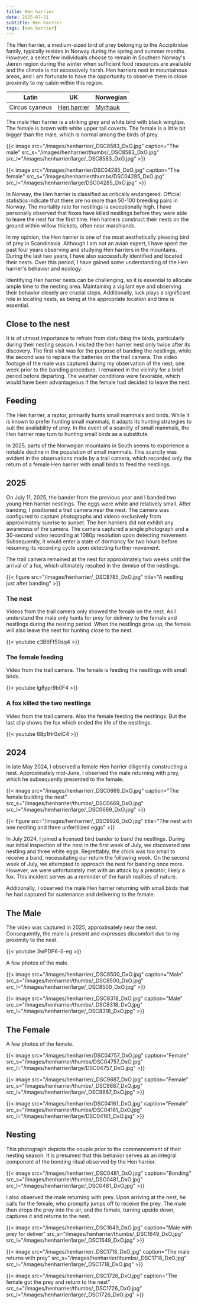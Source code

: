 ```yaml
---
title: Hen harrier
date: 2025-07-31
subtitle: Hen harrier
tags: [Hen harrier]
---
```


The Hen harrier, a medium-sized bird of prey belonging to the Accipitridae family, typically resides in Norway during the spring and summer months. However, a select few individuals choose to remain in Southern Norway's Jæren region during the winter when sufficient food resources are available and the climate is not excessively harsh. Hen harriers nest in mountainous areas, and I am fortunate to have the opportunity to observe them in close proximity to my cabin within this region. 

<!--more-->

| Latin      | UK | Norwegian |
| --------- |  --------- |    --------- |
|  Circus cyaneus |  [Hen harrier](https://en.wikipedia.org/wiki/Hen_harrier) |  [Myrhauk](https://no.wikipedia.org/wiki/Myrhauk) |

The male Hen harrier is a striking grey and white bird with black wingtips. The female is brown with white upper tail coverts. The female is a little bit bigger than the male, which is normal among the birds of prey.

{{< image src="/images/henharrier/_DSC8583_DxO.jpg"  caption="The male" src_s="/images/henharrier/thumbs/_DSC8583_DxO.jpg" src_l="/images/henharrier/large/_DSC8583_DxO.jpg" >}}

{{< image src="/images/henharrier/DSC04285_DxO.jpg"  caption="The female" src_s="/images/henharrier/thumbs/DSC04285_DxO.jpg" src_l="/images/henharrier/large/DSC04285_DxO.jpg" >}}

In Norway, the Hen harrier is classified as critically endangered. Official statistics indicate that there are no more than 50-100 breeding pairs in Norway. The mortality rate for nestlings is exceptionally high. I have personally observed that foxes have killed nestlings before they were able to leave the nest for the first time. Hen harriers construct their nests on the ground within willow thickets, often near marshlands.

In my opinion, the Hen harrier is one of the most aesthetically pleasing bird of prey in Scandinavia. Although I am not an avian expert, I have spent the past four years observing and studying Hen harriers in the mountains. During the last two years, I have also successfully identified and located their nests. Over this period, I have gained some understanding of the Hen harrier's behavior and ecology.

Identifying Hen harrier nests can be challenging, so it is essential to allocate ample time to the nesting area. Maintaining a vigilant eye and observing their behavior closely are crucial steps. Additionally, luck plays a significant role in locating nests, as being at the appropriate location and time is essential. 

## Close to the nest

It is of utmost importance to refrain from disturbing the birds, particularly during their nesting season. I visited the hen harrier nest only twice after its discovery. The first visit was for the purpose of banding the nestlings, while the second was to replace the batteries on the trail camera. The video footage of the male was captured during my observation of the nest, one week prior to the banding procedure. I remained in the vicinity for a brief period before departing. The weather conditions were favorable, which would have been advantageous if the female had decided to leave the nest.

## Feeding

The Hen harrier, a raptor, primarily hunts small mammals and birds. While it is known to prefer hunting small mammals, it adapts its hunting strategies to suit the availability of prey. In the event of a scarcity of small mammals, the Hen harrier may turn to hunting small birds as a substitute.

In 2025, parts of the Norwegian mountains in South seems to experience a notable decline in the population of small mammals. This scarcity was evident in the observations made by a trail camera, which recorded only the return of a female Hen harrier with small birds to feed the nestlings.

## 2025

On July 11, 2025, the bander from the previous year and I banded two young Hen harrier nestlings. The eggs were white and relatively small. After banding, I positioned a trail camera near the nest. The camera was configured to capture photographs and videos exclusively from approximately sunrise to sunset. The hen harriers did not exhibit any awareness of the camera. The camera captured a single photograph and a 30-second video recording at 1080p resolution upon detecting movement. Subsequently, it would enter a state of dormancy for two hours before resuming its recording cycle upon detecting further movement.

The trail camera remained at the nest for approximately two weeks until the arrival of a fox, which ultimately resulted in the demise of the nestlings. 

{{< figure src="/images/henharrier/_DSC8785_DxO.jpg" title="A nestling just after banding" >}}

### The nest

Videos from the trail camera only showed the female on the nest. As I understand the male only hunts for prey for delivery to the female and nestlings during the nesting period. When the nestlings grow up, the female will also leave the nest for hunting close to the nest.

{{< youtube c3B6Ff50sq4 >}}

### The female feeding

Video from the trail camera. The female is feeding the nestlings with small birds.

{{< youtube lg8ypr9b0F4 >}}

### A fox killed the two nestlings

Video from the trail camera. Also the female feeding the nestlings. But the last clip shows the fox which ended the life of the nestlings.

{{< youtube 68p1Hr0xtC4 >}}

## 2024

In late May 2024, I observed a female Hen harrier diligently constructing a nest. Approximately mid-June, I observed the male returning with prey, which he subsequently presented to the female.

{{< image src="/images/henharrier/_DSC0669_DxO.jpg"  caption="The female building the nest" src_s="/images/henharrier/thumbs/_DSC0669_DxO.jpg" src_l="/images/henharrier/large/_DSC0669_DxO.jpg" >}}

{{< figure src="/images/henharrier/_DSC9926_DxO.jpg" title="The nest with one nestling and three unfertilized eggs" >}}

In July 2024, I joined a licensed bird bander to band the nestlings. During our initial inspection of the nest in the first week of July, we discovered one nestling and three white eggs. Regrettably, the chick was too small to receive a band, necessitating our return the following week.
On the second week of July, we attempted to approach the nest for banding once more. However, we were unfortunately met with an attack by a predator, likely a fox. This incident serves as a reminder of the harsh realities of nature.

Additionally, I observed the male Hen harrier returning with small birds that he had captured for sustenance and delivering to the female.

## The Male

The video was captured in 2025, approximately near the nest. Consequently, the male is present and expresses discomfort due to my proximity to the nest. 

{{< youtube 3wPDP6-S-eg >}}

A few photos of the male.

{{< image src="/images/henharrier/_DSC8500_DxO.jpg"  caption="Male" src_s="/images/henharrier/thumbs/_DSC8500_DxO.jpg" src_l="/images/henharrier/large/_DSC8500_DxO.jpg" >}}

{{< image src="/images/henharrier/_DSC8318_DxO.jpg"  caption="Male" src_s="/images/henharrier/thumbs/_DSC8318_DxO.jpg" src_l="/images/henharrier/large/_DSC8318_DxO.jpg" >}}


## The Female

A few photos of the female.

{{< image src="/images/henharrier/DSC04757_DxO.jpg"  caption="Female" src_s="/images/henharrier/thumbs/DSC04757_DxO.jpg" src_l="/images/henharrier/large/DSC04757_DxO.jpg" >}}

{{< image src="/images/henharrier/_DSC9887_DxO.jpg"  caption="Female" src_s="/images/henharrier/thumbs/_DSC9887_DxO.jpg" src_l="/images/henharrier/large/_DSC9887_DxO.jpg" >}}

{{< image src="/images/henharrier/DSC04161_DxO.jpg"  caption="Female" src_s="/images/henharrier/thumbs/DSC04161_DxO.jpg" src_l="/images/henharrier/large/DSC04161_DxO.jpg" >}}


## Nesting

This photograph depicts the couple prior to the commencement of their nesting season. It is presumed that this behavior serves as an integral component of the bonding ritual observed by the Hen harrier.

{{< image src="/images/henharrier/_DSC0481_DxO.jpg"  caption="Bonding" src_s="/images/henharrier/thumbs/_DSC0481_DxO.jpg" src_l="/images/henharrier/large/_DSC0481_DxO.jpg" >}}

I also observed the male returning with prey. Upon arriving at the nest, he calls for the female, who promptly jumps off to receive the prey. The male then drops the prey into the air, and the female, turning upside down, captures it and returns to the nest.

{{< image src="/images/henharrier/_DSC1649_DxO.jpg"  caption="Male with prey for deliver" src_s="/images/henharrier/thumbs/_DSC1649_DxO.jpg" src_l="/images/henharrier/large/_DSC1649_DxO.jpg" >}}

{{< image src="/images/henharrier/_DSC1718_DxO.jpg"  caption="The male returns with prey" src_s="/images/henharrier/thumbs/_DSC1718_DxO.jpg" src_l="/images/henharrier/large/_DSC1718_DxO.jpg" >}}

{{< image src="/images/henharrier/_DSC1726_DxO.jpg"  caption="The female got the prey and return to the nest" src_s="/images/henharrier/thumbs/_DSC1726_DxO.jpg" src_l="/images/henharrier/large/_DSC1726_DxO.jpg" >}}

